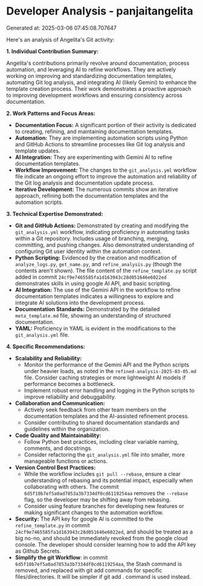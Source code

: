 # Developer Analysis - panjaitangelita
Generated at: 2025-03-06 07:45:08.707647

Here's an analysis of Angelita's Git activity:

**1. Individual Contribution Summary:**

Angelita's contributions primarily revolve around documentation, process automation, and leveraging AI to refine workflows. They are actively working on improving and standardizing documentation templates, automating Git log analysis, and integrating AI (likely Gemini) to enhance the template creation process. Their work demonstrates a proactive approach to improving development workflows and ensuring consistency across documentation.

**2. Work Patterns and Focus Areas:**

*   **Documentation Focus:** A significant portion of their activity is dedicated to creating, refining, and maintaining documentation templates.
*   **Automation:**  They are implementing automation scripts using Python and GitHub Actions to streamline processes like Git log analysis and template updates.
*   **AI Integration:**  They are experimenting with Gemini AI to refine documentation templates.
*   **Workflow Improvement:** The changes to the `git_analysis.yml` workflow file indicate an ongoing effort to improve the automation and reliability of the Git log analysis and documentation update process.
*   **Iterative Development:** The numerous commits show an iterative approach, refining both the documentation templates and the automation scripts.

**3. Technical Expertise Demonstrated:**

*   **Git and GitHub Actions:** Demonstrated by creating and modifying the `git_analysis.yml` workflow, indicating proficiency in automating tasks within a Git repository.  Includes usage of branching, merging, committing, and pushing changes.  Also demonstrated understanding of configuring Git user identity within the automation context.
*   **Python Scripting:**  Evidenced by the creation and modification of `analyze_logs.py`, `get_name.py`, and `refine_analysis.py` (though the contents aren't shown). The file content of the `refine_template.py` script added in commit `24cf9e7465585fa1d163943c28d051646e6022ed` demonstrates skills in using google AI API, and basic scripting.
*   **AI Integration:** The use of the Gemini API in the workflow to refine documentation templates indicates a willingness to explore and integrate AI solutions into the development process.
*   **Documentation Standards:** Demonstrated by the detailed `meta_template.md` file, showing an understanding of structured documentation.
*   **YAML:** Proficiency in YAML is evident in the modifications to the `git_analysis.yml` file.

**4. Specific Recommendations:**

*   **Scalability and Reliability:**
    *   Monitor the performance of the Gemini API and the Python scripts under heavier loads, as noted in the `refined-analysis-2025-03-05.md` file.  Consider caching strategies or more lightweight AI models if performance becomes a bottleneck.
    *   Implement robust error handling and logging in the Python scripts to improve reliability and debuggability.
*   **Collaboration and Communication:**
    *   Actively seek feedback from other team members on the documentation templates and the AI-assisted refinement process.
    *   Consider contributing to shared documentation standards and guidelines within the organization.
*   **Code Quality and Maintainability:**
    *   Follow Python best practices, including clear variable naming, comments, and docstrings.
    *   Consider refactoring the `git_analysis.yml` file into smaller, more manageable functions or actions.
*   **Version Control Best Practices:**
    *   While the workflow includes `git pull --rebase`,  ensure a clear understanding of rebasing and its potential impact, especially when collaborating with others.  The commit `6d5f10b7ef5a0ad7853a3b7334df0cd6119254aa` removes the `--rebase` flag, so the developer may be shifting away from rebasing.
    *   Consider using feature branches for developing new features or making significant changes to the automation workflow.
*   **Security:** The API key for google AI is committed to the `refine_template.py` in commit `24cf9e7465585fa1d163943c28d051646e6022ed`, and should be treated as a big no-no, and should be immediately revoked from the google cloud console. The developer should consider learning how to add the API key as Github Secrets.
*   **Simplify the git Workflow**: in commit `6d5f10b7ef5a0ad7853a3b7334df0cd6119254aa`, the Stash command is removed, and replaced with git add commands for specific files/directories. It will be simpler if git add . command is used instead.
